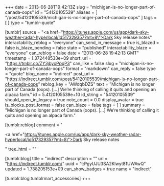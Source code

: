+++
date = 2013-06-28T19:42:13Z
slug = "michigan-is-no-longer-part-of-canada-oops"
id = "54120105539"
aliases = [ "/post/54120105539/michigan-is-no-longer-part-of-canada-oops" ]
tags = [ ]
type = "tumblr-quote"

[tumblr]
source = "<a href=\"https://itunes.apple.com/us/app/dark-sky-weather-radar-hyperlocal/id517329357?mt=8\">Dark Sky release notes</a>"
interactability_reblog = "everyone"
can_send_in_message = true
is_blazed = false
is_blaze_pending = false
state = "published"
interactability_blaze = "everyone"
can_reblog = false
date = "2013-06-28 19:42:13 GMT"
timestamp = 1.372448533e+09
short_url = "https://tmblr.co/ZY3jbyoPpqP3"
can_like = false
slug = "michigan-is-no-longer-part-of-canada-oops"
format = "markdown"
can_reply = false
type = "quote"
blog_name = "indirect"
post_url = "https://indirect.tumblr.com/post/54120105539/michigan-is-no-longer-part-of-canada-oops"
reblog_key = "AWdqbDZS"
text = "Michigan is no longer part of Canada (oops). […] We&rsquo;re thinking of calling it quits and opening an alpaca farm."
id = 5.4120105539e+10
id_string = "54120105539"
should_open_in_legacy = true
note_count = 0.0
display_avatar = true
is_blocks_post_format = false
can_blaze = false
tags = [ ]
summary = "Michigan is no longer part of Canada (oops). […] We’re thinking of calling it quits and opening an alpaca farm."

[tumblr.reblog]
comment = "<p><a href=\"https://itunes.apple.com/us/app/dark-sky-weather-radar-hyperlocal/id517329357?mt=8\">Dark Sky release notes</a></p>"
tree_html = ""

[tumblr.blog]
title = "indirect"
description = ""
url = "https://indirect.tumblr.com/"
uuid = "t:PgyUJU3SA2Klwyt81UWAwQ"
updated = 1.738205153e+09
can_show_badges = true
name = "indirect"

[tumblr.blog.tumblrmart_accessories]
+++
